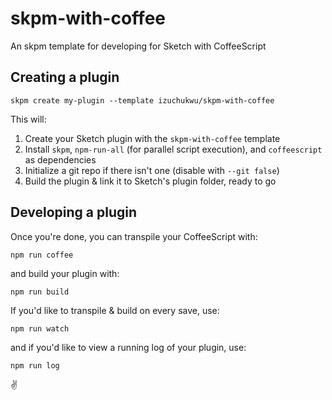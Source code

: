 # skpm-with-coffee
An skpm template for developing for Sketch with CoffeeScript

## Creating a plugin

	skpm create my-plugin --template izuchukwu/skpm-with-coffee

This will:
1. Create your Sketch plugin with the `skpm-with-coffee` template
2. Install `skpm`, `npm-run-all` (for parallel script execution), and `coffeescript` as dependencies
3. Initialize a git repo if there isn't one (disable with `--git false`)
4. Build the plugin & link it to Sketch's plugin folder, ready to go

## Developing a plugin

Once you're done, you can transpile your CoffeeScript with:

	npm run coffee

and build your plugin with:

	npm run build

If you'd like to transpile & build on every save, use:

	npm run watch

and if you'd like to view a running log of your plugin, use:

	npm run log

✌️
